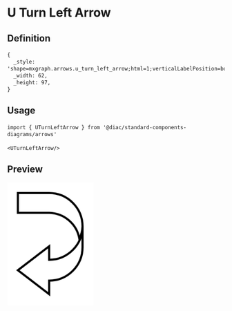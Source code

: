 # U Turn Left Arrow

## Definition

```
{
  _style: 'shape=mxgraph.arrows.u_turn_left_arrow;html=1;verticalLabelPosition=bottom;verticalAlign=top;strokeWidth=2;strokeColor=#000000;',
  _width: 62,
  _height: 97,
}
```

## Usage

```
import { UTurnLeftArrow } from '@diac/standard-components-diagrams/arrows'

<UTurnLeftArrow/>
```

## Preview

<img src="./u-turn-left-arrow.png" width="200"/>

